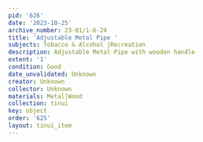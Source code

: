 ```yaml
---
pid: '626'
date: '2023-10-25'
archive_number: 23-01/1-6-24
title: 'Adjustable Metal Pipe '
subjects: Tobacco & Alcohol |Recreation
description: Adjustable Metal Pipe with wooden handle
extent: '1'
condition: Good
date_unvalidated: Unknown
creator: Unknown
collector: Unknown
materials: Metal|Wood
collection: tinui
key: object
order: '625'
layout: tinui_item
---
```

